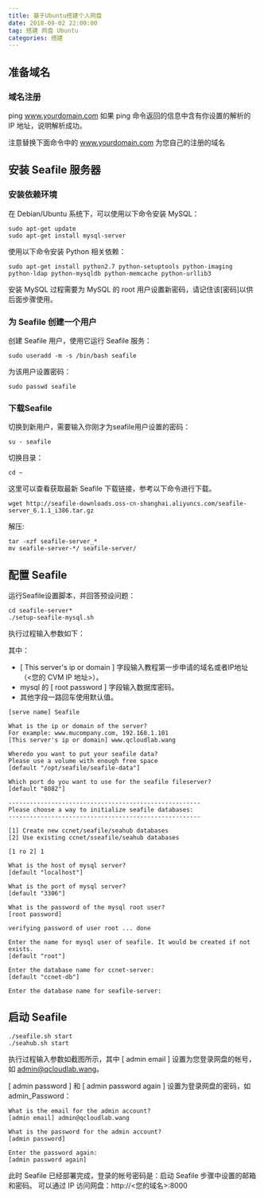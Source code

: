```yaml
---
title: 基于Ubuntu搭建个人网盘
date: 2018-08-02 22:00:00
tag: 搭建 网盘 Ubuntu
categories: 搭建
---
```


## 准备域名

### 域名注册
ping www.yourdomain.com
如果 ping 命令返回的信息中含有你设置的解析的 IP 地址，说明解析成功。

注意替换下面命令中的 www.yourdomain.com 为您自己的注册的域名

## 安装 Seafile 服务器

### 安装依赖环境
在 Debian/Ubuntu 系统下，可以使用以下命令安装 MySQL：
```
sudo apt-get update
sudo apt-get install mysql-server
```

使用以下命令安装 Python 相关依赖：
```
sudo apt-get install python2.7 python-setuptools python-imaging python-ldap python-mysqldb python-memcache python-urllib3
```

安装 MySQL 过程需要为 MySQL 的 root 用户设置新密码，请记住该[密码]以供后面步骤使用。

### 为 Seafile 创建一个用户
创建 Seafile 用户，使用它运行 Seafile 服务：
```
sudo useradd -m -s /bin/bash seafile
```

为该用户设置密码：
```
sudo passwd seafile
```

### 下载Seafile
切换到新用户，需要输入你刚才为seafile用户设置的密码：
```
su - seafile
```
切换目录：
```
cd ~
```

这里可以查看获取最新 Seafile 下载链接，参考以下命令进行下载。
```
wget http://seafile-downloads.oss-cn-shanghai.aliyuncs.com/seafile-server_6.1.1_i386.tar.gz
```

解压:
```
tar -xzf seafile-server_*
mv seafile-server-*/ seafile-server/
```

## 配置 Seafile
运行Seafile设置脚本，并回答预设问题：
```
cd seafile-server*
./setup-seafile-mysql.sh
```
执行过程输入参数如下：

其中：

 - [ This server's ip or domain ] 字段输入教程第一步申请的域名或者IP地址（<您的 CVM IP 地址>）。
 - mysql 的 [ root password ] 字段输入数据库密码。
 - 其他字段一路回车使用默认值。

```
[serve name] Seafile

What is the ip or domain of the server?
For example: www.mucompany.com, 192.168.1.101
[This server's ip or domain] www.qcloudlab.wang

Wheredo you want to put your seafile data?
Please use a volume with enough free space
[default "/opt/seafile/seafile-data"]

Which port do you want to use for the seafile fileserver?
[default "8082"]

------------------------------------------------------
Please choose a way to initialize seafile databases:
------------------------------------------------------

[1] Create new ccnet/seafile/seahub databases
[2] Use existing ccnet/sseafile/seahub databases

[1 ro 2] 1

What is the host of mysql server?
[default "localhost"]

What is the port of mysql server?
[default "3306"]

What is the password of the mysql root user?
[root password]

verifying password of user root ... done 

Enter the name for mysql user of seafile. It would be created if not exists.
[default "root"]

Enter the database name for ccnet-server:
[default "ccnet-db"]

Enter the database name for seafile-server:

```

## 启动 Seafile
```
./seafile.sh start
./seahub.sh start
```

执行过程输入参数如截图所示，其中 [ admin email ] 设置为您登录网盘的帐号，如 admin@qcloudlab.wang。

[ admin password ] 和 [ admin password again ] 设置为登录网盘的密码，如 admin_Password：

```
What is the email for the admin account?
[admin email] admin@qcloudlab.wang

What is the password for the admin account?
[admin password]

Enter the password again:
[admin password again]

```

此时 Seafile 已经部署完成，登录的帐号密码是：启动 Seafile 步骤中设置的邮箱和密码。
可以通过 IP 访问网盘：http://<您的域名>:8000